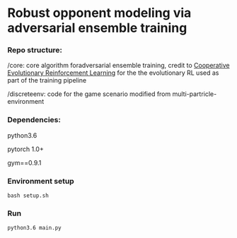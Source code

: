 # Robust opponent modeling via adversarial ensemble training

### Repo structure:

/core: core algorithm foradversarial ensemble training, credit to [Cooperative Evolutionary Reinforcement Learning](https://github.com/IntelAI/cerl) for the the evolutionary RL used as part of the training pipeline

/discreteenv: code for the game scenario modified from multi-partricle-environment 


### Dependencies:

python3.6

pytorch 1.0+

gym==0.9.1


### Environment setup

```
bash setup.sh
```

### Run

```
python3.6 main.py
```




